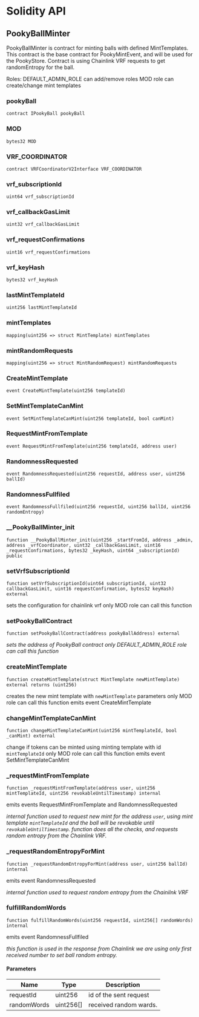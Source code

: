 # Solidity API

## PookyBallMinter

PookyBallMinter is contract for minting balls with defined MintTemplates.
This contract is the base contract for PookyMintEvent, and will be used
for the PookyStore.
Contract is using Chainlink VRF requests to get randomEntropy for the ball.

Roles:
DEFAULT_ADMIN_ROLE can add/remove roles
MOD role can create/change mint templates

### pookyBall

```solidity
contract IPookyBall pookyBall
```

### MOD

```solidity
bytes32 MOD
```

### VRF_COORDINATOR

```solidity
contract VRFCoordinatorV2Interface VRF_COORDINATOR
```

### vrf_subscriptionId

```solidity
uint64 vrf_subscriptionId
```

### vrf_callbackGasLimit

```solidity
uint32 vrf_callbackGasLimit
```

### vrf_requestConfirmations

```solidity
uint16 vrf_requestConfirmations
```

### vrf_keyHash

```solidity
bytes32 vrf_keyHash
```

### lastMintTemplateId

```solidity
uint256 lastMintTemplateId
```

### mintTemplates

```solidity
mapping(uint256 => struct MintTemplate) mintTemplates
```

### mintRandomRequests

```solidity
mapping(uint256 => struct MintRandomRequest) mintRandomRequests
```

### CreateMintTemplate

```solidity
event CreateMintTemplate(uint256 templateId)
```

### SetMintTemplateCanMint

```solidity
event SetMintTemplateCanMint(uint256 templateId, bool canMint)
```

### RequestMintFromTemplate

```solidity
event RequestMintFromTemplate(uint256 templateId, address user)
```

### RandomnessRequested

```solidity
event RandomnessRequested(uint256 requestId, address user, uint256 ballId)
```

### RandomnessFullfiled

```solidity
event RandomnessFullfiled(uint256 requestId, uint256 ballId, uint256 randomEntropy)
```

### \_\_PookyBallMinter_init

```solidity
function __PookyBallMinter_init(uint256 _startFromId, address _admin, address _vrfCoordinator, uint32 _callbackGasLimit, uint16 _requestConfirmations, bytes32 _keyHash, uint64 _subscriptionId) public
```

### setVrfSubscriptionId

```solidity
function setVrfSubscriptionId(uint64 subscriptionId, uint32 callbackGasLimit, uint16 requestConfirmation, bytes32 keyHash) external
```

sets the configuration for chainlink vrf
only MOD role can call this function

### setPookyBallContract

```solidity
function setPookyBallContract(address pookyBallAddress) external
```

_sets the address of PookyBall contract
only DEFAULT_ADMIN_ROLE role can call this function_

### createMintTemplate

```solidity
function createMintTemplate(struct MintTemplate newMintTemplate) external returns (uint256)
```

creates the new mint template with `newMintTemplate` parameters
only MOD role can call this function
emits event CreateMintTemplate

### changeMintTemplateCanMint

```solidity
function changeMintTemplateCanMint(uint256 mintTemplateId, bool _canMint) external
```

change if tokens can be minted using minting template with id `mintTemplateId`
only MOD role can call this function
emits event SetMintTemplateCanMint

### \_requestMintFromTemplate

```solidity
function _requestMintFromTemplate(address user, uint256 mintTemplateId, uint256 revokableUntilTimestamp) internal
```

emits events RequestMintFromTemplate and RandomnessRequested

_internal function used to request new mint for the address `user`, using mint template `mintTemplateId`
and the ball will be revokable until `revokableUntilTimestamp`.
function does all the checks, and requests random entropy from the Chainlink VRF._

### \_requestRandomEntropyForMint

```solidity
function _requestRandomEntropyForMint(address user, uint256 ballId) internal
```

emits event RandomnessRequested

_internal function used to request random entropy from the Chainilnk VRF_

### fulfillRandomWords

```solidity
function fulfillRandomWords(uint256 requestId, uint256[] randomWords) internal
```

emits event RandomnessFullfiled

_this function is used in the response from Chainlink
we are using only first received number to set ball random entropy._

#### Parameters

| Name        | Type      | Description            |
| ----------- | --------- | ---------------------- |
| requestId   | uint256   | id of the sent request |
| randomWords | uint256[] | received random wards. |

